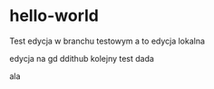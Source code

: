 # hello-world
Test 
edycja w branchu testowym
a to edycja lokalna

edycja na gd ddithub 
kolejny test
dada 

ala
